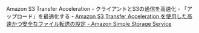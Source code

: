 Amazon S3 Transfer Acceleration
	- クライアントとS3の通信を高速化
	- 「アップロード」を最適化する
	- [Amazon S3 Transfer Acceleration を使用した高速かつ安全なファイル転送の設定 - Amazon Simple Storage Service](https://docs.aws.amazon.com/ja_jp/AmazonS3/latest/userguide/transfer-acceleration.html)